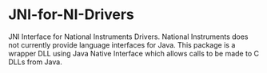 # JNI-for-NI-Drivers
JNI Interface for National Instruments Drivers. National Instruments does not currently provide language interfaces for Java. This package is a wrapper DLL using Java Native Interface which allows calls to be made to C DLLs from Java.
